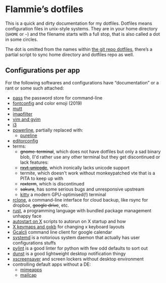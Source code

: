 # Flammie’s dotfiles

This is a quick and dirty documentation for my dotfiles. Dotfiles means
configuration files in unix-style systems. They are in your home directory
(`$HOME` or `~`) and the filename starts with a full stop, that is also called
a dot in some circles.

The dot is omitted from the names within [the git repo
dotfiles](https://github.com/flammie/dotfiles/), there’s a partial script to
sync home directory and dotfiles repo as well.

## Configurations per app

For the following softwares and configurations have “documentation” or a rant
or some such attached:

* [pass](pass.html) the password store for command-line
* [fontconfig](fontconfig.html) and color emoji (2019)
* [mutt](mutt.html)
* [imapfilter](imapfilter.html)
* [vim and gvim](vim.html)
* [i3](i3.html)
* [powerline](powerline.html), partially replaced with:
  * [pureline](pureline.html)
* [editorconfig](editorconfig.html)
* terms:
  * ~~gnome-terminal~~, which does not have dotfiles but only a sad binary blob,
  (I'd rather use any other terminal but they get discontinued or lack features:
  * ~~[rxvt-unicode](rxvt-unicode.html)~~, which ironically lacks unicode support
  * termite, which doesn't work without monkeypatched vte that is a PITA to keep
    up with
  * ~~roxterm~~, which is discontinued
  * ~~sakura~~, has some serious bugs and unresponsive upstream
  * [kitty](kitty.html) a modern GPU-optimised(!) terminal
* [rclone](rclone.html), a command-line interface for cloud backup, like
   rsync for dropbox, ~~google drive~~, etc.
* [rust](rust.html), a programming language with bundled package management
  unhappy face
* [autostart on X](x-autostart.html) scripts to autorun on X startup and how
* [X keymaps and gxkb](xkbmap.html) for changing x keyboard layouts
* [Gcalcli](gcalcli.html) command line client for google calendar
* [systemd](systemd.html) is a notorious system daemon that actually has user
  configurations stuffs
* [pylint](pylint.html) is a good linter for python with few odd defaults to
  sort out
* [dunst](dunst.html) is a good lightweight desktop notification thingy
* [xscreensaver](xscreensaver.html) and screen lockers without desktop
  environment
* controlling default apps without a DE:
  * [mimeapps](mimeapps.html)
  * [mailcap](mailcap.html)
